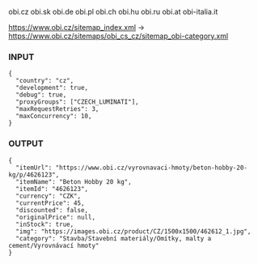 obi.cz
obi.sk
obi.de
obi.pl
obi.ch
obi.hu
obi.ru
obi.at
obi-italia.it

https://www.obi.cz/sitemap_index.xml -> https://www.obi.cz/sitemaps/obi_cs_cz/sitemap_obi-category.xml

### INPUT
```
{
  "country": "cz",
  "development": true,
  "debug": true,
  "proxyGroups": ["CZECH_LUMINATI"],
  "maxRequestRetries": 3,
  "maxConcurrency": 10,
}
```

### OUTPUT
```
{
  "itemUrl": "https://www.obi.cz/vyrovnavaci-hmoty/beton-hobby-20-kg/p/4626123",
  "itemName": "Beton Hobby 20 kg",
  "itemId": "4626123",
  "currency": "CZK",
  "currentPrice": 45,
  "discounted": false,
  "originalPrice": null,
  "inStock": true,
  "img": "https://images.obi.cz/product/CZ/1500x1500/462612_1.jpg",
  "category": "Stavba/Stavební materiály/Omítky, malty a cement/Vyrovnávací hmoty"
}
```
